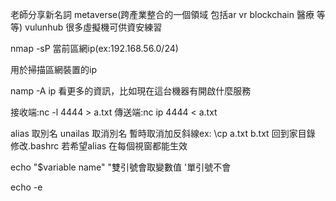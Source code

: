 老師分享新名詞 metaverse(跨產業整合的一個領域 包括ar vr blockchain 醫療 等等)
vulunhub 很多虛擬機可供資安練習

nmap -sP 當前區網ip(ex:192.168.56.0/24)

用於掃描區網裝置的ip

namp -A ip 看更多的資訊，比如現在這台機器有開啟什麼服務

接收端:nc -l 4444 > a.txt
傳送端:nc ip 4444 < a.txt

alias 取別名
unailas 取消別名
暫時取消加反斜線ex: \cp a.txt b.txt
回到家目錄 修改.bashrc 若希望alias 在每個視窗都能生效

echo "$variable name"
"雙引號會取變數值
'單引號不會

echo -e